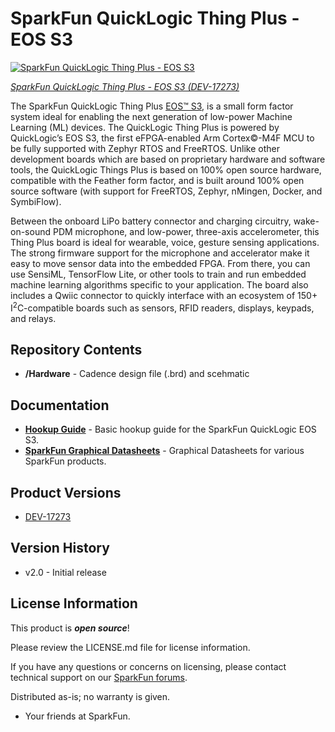 SparkFun QuickLogic Thing Plus - EOS S3
========================================

[![SparkFun QuickLogic Thing Plus - EOS S3](https://cdn.sparkfun.com/assets/parts/1/6/2/8/0/17273-SparkFun_QuickLogic_Thing_Plus_-_EOS_S3-01.jpg)](https://www.sparkfun.com/products/17273)

[*SparkFun QuickLogic Thing Plus - EOS S3 (DEV-17273)*](https://www.sparkfun.com/products/17273)

The SparkFun QuickLogic Thing Plus [EOS&trade; S3](https://www.quicklogic.com/products/eos-s3/), is a small form factor system ideal for enabling the next generation of low-power Machine Learning (ML) devices. The QuickLogic Thing Plus is powered by QuickLogic’s EOS S3, the first eFPGA-enabled Arm Cortex&copy;-M4F MCU to be fully supported with Zephyr RTOS and FreeRTOS. Unlike other development boards which are based on proprietary hardware and software tools, the QuickLogic Things Plus is based on 100% open source hardware, compatible with the Feather form factor, and is built around 100% open source software (with support for FreeRTOS, Zephyr, nMingen, Docker, and SymbiFlow). 

Between the onboard LiPo battery connector and charging circuitry, wake-on-sound PDM microphone, and low-power, three-axis accelerometer, this Thing Plus board is ideal for wearable, voice, gesture sensing applications. The strong firmware support for the microphone and accelerator make it easy to move sensor data into the embedded FPGA. From there, you can use SensiML, TensorFlow Lite, or other tools to train and run embedded machine learning algorithms specific to your application. The board also includes a Qwiic connector to quickly interface with an ecosystem of 150+ I<sup>2</sup>C-compatible boards such as sensors, RFID readers, displays, keypads, and relays.

Repository Contents
-------------------

* **/Hardware** - Cadence design file (.brd) and scehmatic

Documentation
--------------
 
* **[Hookup Guide](https://learn.sparkfun.com/tutorials/17273)** - Basic hookup guide for the SparkFun QuickLogic EOS S3.
* **[SparkFun Graphical Datasheets](https://github.com/sparkfun/Graphical_Datasheets)** - Graphical Datasheets for various SparkFun products.

  
Product Versions
----------------

* [DEV-17273](https://www.sparkfun.com/products/17273) 

Version History
---------------

* v2.0 - Initial release

License Information
-------------------

This product is _**open source**_! 

Please review the LICENSE.md file for license information. 

If you have any questions or concerns on licensing, please contact technical support on our [SparkFun forums](https://forum.sparkfun.com/viewforum.php?f=152).

Distributed as-is; no warranty is given.

- Your friends at SparkFun.

_<COLLABORATION CREDIT>_
